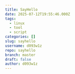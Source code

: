 ```yaml
---
title: SayHello
date: 2025-07-12T19:55:46.000Z
tags:
  - linux
  - tool
  - script
categories: []
slug: sayhello
username: d093w1z
repo: sayhello
branch: master
draft: false
author: d093w1z
---
```


